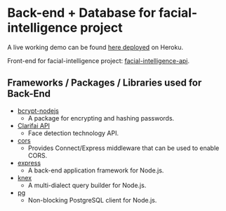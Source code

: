 # Back-end + Database for facial-intelligence project

A live working demo can be found [here deployed](https://facial-intelligence.herokuapp.com/) on Heroku.

Front-end for facial-intelligence project: [facial-intelligence-api](https://github.com/atodeh/facial-intelligence).

## Frameworks / Packages / Libraries used for Back-End
* [bcrypt-nodejs](https://www.npmjs.com/package/bcrypt-nodejs)
  * A package for encrypting and hashing passwords.
* [Clarifai API](https://www.clarifai.com/models/ai-face-detection)
  * Face detection technology API.
* [cors](https://www.npmjs.com/package/cors)
  * Provides Connect/Express middleware that can be used to enable CORS.
* [express](https://www.npmjs.com/package/express)
  * A back-end application framework for Node.js.
* [knex](https://www.npmjs.com/package/knex)
  * A multi-dialect query builder for Node.js.
* [pg](https://www.npmjs.com/package/pg)
  * Non-blocking PostgreSQL client for Node.js.